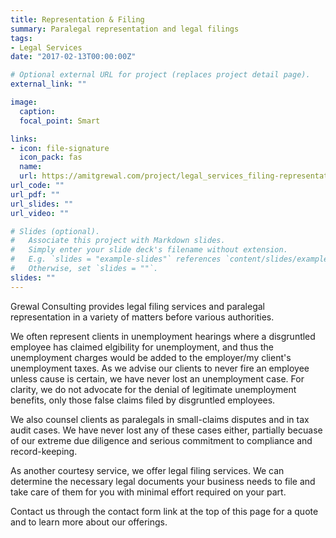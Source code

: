 ```yaml
---
title: Representation & Filing
summary: Paralegal representation and legal filings
tags:
- Legal Services
date: "2017-02-13T00:00:00Z"

# Optional external URL for project (replaces project detail page).
external_link: ""

image:
  caption:
  focal_point: Smart

links:
- icon: file-signature
  icon_pack: fas
  name:
  url: https://amitgrewal.com/project/legal_services_filing-representation/
url_code: ""
url_pdf: ""
url_slides: ""
url_video: ""

# Slides (optional).
#   Associate this project with Markdown slides.
#   Simply enter your slide deck's filename without extension.
#   E.g. `slides = "example-slides"` references `content/slides/example-slides.md`.
#   Otherwise, set `slides = ""`.
slides: ""
---
```


Grewal Consulting provides legal filing services and paralegal representation in a variety of matters before various authorities.

We often represent clients in unemployment hearings where a disgruntled employee has claimed elgibility for unemployment, and thus the unemployment charges would be added to the employer/my client's unemployment taxes. As we advise our clients to never fire an employee unless cause is certain, we have never lost an unemployment case. For clarity, we do not advocate for the denial of legitimate unemployment benefits, only those false claims filed by disgruntled employees.

We also counsel clients as paralegals in small-claims disputes and in tax audit cases. We have never lost any of these cases either, partially becuase of our extreme due diligence and serious commitment to compliance and record-keeping.

As another courtesy service, we offer legal filing services. We can determine the necessary legal documents your business needs to file and take care of them for you with minimal effort required on your part.

Contact us through the contact form link at the top of this page for a quote and to learn more about our offerings.

